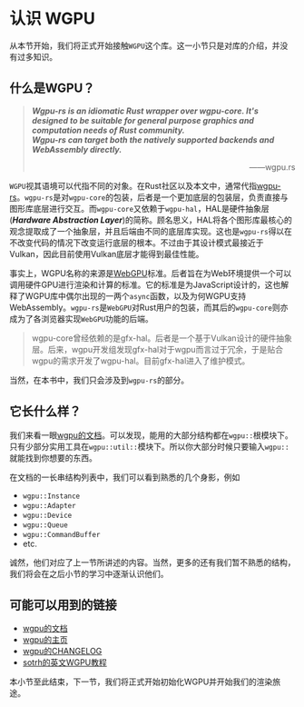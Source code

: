 # 认识 WGPU

从本节开始，我们将正式开始接触`WGPU`这个库。这一小节只是对库的介绍，并没有过多知识。

## 什么是WGPU？

> ___Wgpu-rs is an idiomatic Rust wrapper over wgpu-core. It's designed to be suitable for general purpose graphics and computation needs of Rust community. <br>Wgpu-rs can target both the natively supported backends and WebAssembly directly.___
> <p align="right">——wgpu.rs</p>

`WGPU`视其语境可以代指不同的对象。在Rust社区以及本文中，通常代指[wgpu-rs](https://github.com/gfx-rs/wgpu)。`wgpu-rs`是对`wgpu-core`的包装，后者是一个更加底层的包装层，负责直接与图形库底层进行交互。而`wgpu-core`又依赖于`wgpu-hal`，HAL是硬件抽象层(___Hardware Abstraction Layer___)的简称。顾名思义，HAL将各个图形库最核心的观念提取成了一个抽象层，并且后端由不同的底层库实现。这也是`wgpu-rs`得以在不改变代码的情况下改变运行底层的根本。不过由于其设计模式最接近于Vulkan，因此目前使用Vulkan底层才能得到最佳性能。

事实上，WGPU名称的来源是[WebGPU](https://www.w3.org/TR/webgpu/)标准。后者旨在为Web环境提供一个可以调用硬件GPU进行渲染和计算的标准。它的标准是为JavaScript设计的，这也解释了WGPU库中偶尔出现的一两个`async`函数，以及为何WGPU支持WebAssembly。`wgpu-rs`是`WebGPU`对Rust用户的包装，而其后的`wgpu-core`则亦成为了各浏览器实现`WebGPU`功能的后端。

> wgpu-core曾经依赖的是gfx-hal。后者是一个基于Vulkan设计的硬件抽象层。后来，wgpu开发组发现gfx-hal对于wgpu而言过于冗余，于是贴合wgpu的需求开发了wgpu-hal。目前gfx-hal进入了维护模式。

当然，在本书中，我们只会涉及到`wgpu-rs`的部分。

## 它长什么样？

我们来看一眼[wgpu的文档](https://docs.rs/wgpu/)。可以发现，能用的大部分结构都在`wgpu::`根模块下。只有少部分实用工具在`wgpu::util::`模块下。所以你大部分时候只要输入`wgpu::`就能找到你想要的东西。

在文档的一长串结构列表中，我们可以看到熟悉的几个身影，例如

- `wgpu::Instance`
- `wgpu::Adapter`
- `wgpu::Device`
- `wgpu::Queue`
- `wgpu::CommandBuffer`
- etc.

诚然，他们对应了上一节所讲述的内容。当然，更多的还有我们暂不熟悉的结构，我们将会在之后小节的学习中逐渐认识他们。

## 可能可以用到的链接

- [wgpu的文档](https://docs.rs/wgpu/)
- [wgpu的主页](https://wgpu.rs/)
- [wgpu的CHANGELOG](https://github.com/gfx-rs/wgpu/blob/master/CHANGELOG.md)
- [sotrh的英文WGPU教程](https://sotrh.github.io/learn-wgpu/)

本小节至此结束，下一节，我们将正式开始初始化WGPU并开始我们的渲染旅途。
